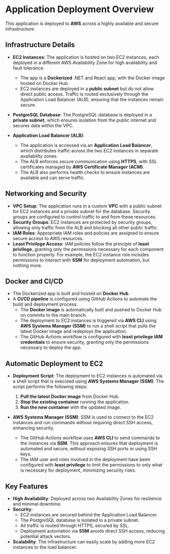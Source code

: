 # Application Deployment Overview

This application is deployed to **AWS** across a highly available and secure infrastructure.

## Infrastructure Details

- **EC2 Instances**: The application is hosted on two EC2 instances, each deployed in a different AWS Availability Zone for high availability and fault tolerance.
  - The app is a **Dockerized** .NET and React app, with the Docker image hosted on Docker Hub.
  - EC2 instances are deployed in a **public subnet** but do not allow direct public access. Traffic is routed exclusively through the Application Load Balancer (ALB), ensuring that the instances remain secure.

- **PostgreSQL Database**: The PostgreSQL database is deployed in a **private subnet**, which ensures isolation from the public internet and secures data within the VPC.

- **Application Load Balancer (ALB)**:
  - The application is accessed via an **Application Load Balancer**, which distributes traffic across the two EC2 instances in separate availability zones.
  - The ALB enforces secure communication using **HTTPS**, with SSL certificates managed by **AWS Certificate Manager (ACM)**.
  - The ALB also performs health checks to ensure instances are available and can serve traffic.

## Networking and Security

- **VPC Setup**: The application runs in a custom **VPC** with a public subnet for EC2 instances and a private subnet for the database. Security groups are configured to control traffic to and from these resources.
- **Security Groups**: EC2 instances are protected by security groups, allowing only traffic from the ALB and blocking all other public traffic.
- **IAM Roles**: Appropriate IAM roles and policies are assigned to ensure secure access to AWS resources.
- **Least Privilege Access**: IAM policies follow the principle of **least privilege**, granting only the permissions necessary for each component to function properly. For example, the EC2 instance role includes permissions to interact with **SSM** for deployment automation, but nothing more.

## Docker and CI/CD

- The Dockerized app is built and hosted on **Docker Hub**.
- A **CI/CD pipeline** is configured using GitHub Actions to automate the build and deployment process:
  - The **Docker image** is automatically built and pushed to Docker Hub on commits to the main branch.
  - The deployment to EC2 instances is triggered via **AWS CLI** using **AWS Systems Manager (SSM)** to run a shell script that pulls the latest Docker image and redeploys the application.
  - The GitHub Actions workflow is configured with **least privilege IAM credentials** to ensure security, granting only the permissions necessary to deploy the app.

## Automatic Deployment to EC2

- **Deployment Script**: The deployment to EC2 instances is automated via a shell script that is executed using **AWS Systems Manager (SSM)**. The script performs the following steps:
  1. **Pull the latest Docker image** from Docker Hub.
  2. **Stop the existing container** running the application.
  3. **Run the new container** with the updated image.

- **AWS Systems Manager (SSM)**: SSM is used to connect to the EC2 instances and run commands without requiring direct SSH access, enhancing security.
  - The GitHub Actions workflow uses **AWS CLI** to send commands to the instances via **SSM**. This approach ensures that deployment is automated and secure, without exposing SSH ports or using SSH keys.
  - The IAM user and roles involved in the deployment have been configured with **least privilege** to limit the permissions to only what is necessary for deployment, minimizing security risks.

## Key Features

- **High Availability**: Deployed across two Availability Zones for resilience and minimal downtime.
- **Security**:
  - EC2 instances are secured behind the Application Load Balancer.
  - The PostgreSQL database is isolated in a private subnet.
  - All traffic is routed through HTTPS, secured by SSL.
  - Deployment automation via **SSM** avoids direct SSH access, reducing potential attack vectors.
- **Scalability**: The infrastructure can easily scale by adding more EC2 instances to the load balancer.

